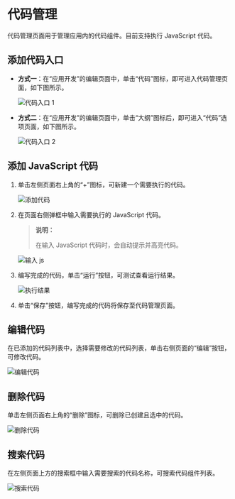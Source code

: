 # 代码管理

代码管理页面用于管理应用内的代码组件。目前支持执行 JavaScript 代码。

## 添加代码入口

- **方式一**：在“应用开发”的编辑页面中，单击“代码”图标，即可进入代码管理页面，如下图所示。

    ![代码入口 1](https://docimages.blob.core.chinacloudapi.cn/images/Kris/Apps/codemanage20210326.png)

- **方式二**：在“应用开发”的编辑页面中，单击“大纲”图标后，即可进入“代码”选项页面，如下图所示。
  
   ![代码入口 2](https://docimages.blob.core.chinacloudapi.cn/images/Kris/Apps/outlinecode20210326.png)

## 添加 JavaScript 代码

1. 单击左侧页面右上角的“+”图标，可新建一个需要执行的代码。

    ![添加代码](https://docimages.blob.core.chinacloudapi.cn/images/Kris/Apps/createcode20210325.png)

2. 在页面右侧弹框中输入需要执行的 JavaScript 代码。

    > **说明：**
    >
    > 在输入 JavaScript 代码时，会自动提示并高亮代码。

    ![输入 js](https://docimages.blob.core.chinacloudapi.cn/images/Kris/Apps/javascriptcode20210325.png)

3. 编写完成的代码，单击“运行”按钮，可测试查看运行结果。

    ![执行结果](https://docimages.blob.core.chinacloudapi.cn/images/Kris/Apps/javascriptcoderesult20210325.png)

4. 单击“保存”按钮，编写完成的代码将保存至代码管理页面。

## 编辑代码

在已添加的代码列表中，选择需要修改的代码列表，单击右侧页面的“编辑”按钮，可修改代码。

![编辑代码](https://docimages.blob.core.chinacloudapi.cn/images/Kris/Apps/editcode20210325.png)

## 删除代码

单击左侧页面右上角的“删除”图标，可删除已创建且选中的代码。

![删除代码](https://docimages.blob.core.chinacloudapi.cn/images/Kris/Apps/deletecode20210325.png)

## 搜索代码

在左侧页面上方的搜索框中输入需要搜索的代码名称，可搜索代码组件列表。

![搜索代码](https://docimages.blob.core.chinacloudapi.cn/images/Kris/Apps/searchcode20210326.png)
